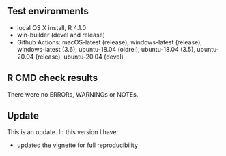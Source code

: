 ## Test environments
* local OS X install, R 4.1.0
* win-builder (devel and release)
* Github Actions: macOS-latest (release), windows-latest (release), windows-latest (3.6), ubuntu-18.04 (oldrel), ubuntu-18.04 (3.5), ubuntu-20.04 (release), ubuntu-20.04 (devel)

## R CMD check results
There were no ERRORs, WARNINGs or NOTEs.

## Update
This is an update. In this version I have:

* updated the vignette for full reproducibility
